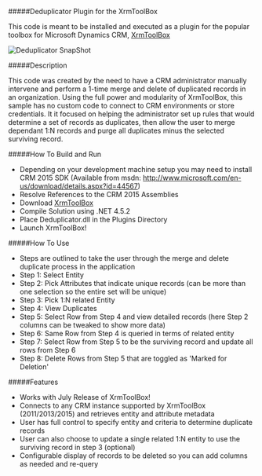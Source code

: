 #####Deduplicator Plugin for the XrmToolBox

This code is meant to be installed and executed as a plugin for the popular toolbox for Microsoft Dynamics CRM, [XrmToolBox](http://www.xrmtoolbox.com/)

![Deduplicator SnapShot](http://i.imgur.com/YwdTMcs.jpg)

#####Description

This code was created by the need to have a CRM administrator manually intervene and perform a 1-time merge and delete of duplicated records in an organization.
Using the full power and modularity of XrmToolBox, this sample has no custom code to connect to CRM environments or store credentials.
It it focused on helping the administrator set up rules that would determine a set of records as duplicates, then allow the user to merge dependant 1:N records and purge all duplicates minus the selected surviving record.

#####How To Build and Run
* Depending on your development machine setup you may need to install CRM 2015 SDK (Available from msdn: http://www.microsoft.com/en-us/download/details.aspx?id=44567)
* Resolve References to the CRM 2015 Assemblies
* Download [XrmToolBox](http://www.xrmtoolbox.com/)
* Compile Solution using .NET 4.5.2
* Place Deduplicator.dll in the Plugins Directory
* Launch XrmToolBox!

#####How To Use
* Steps are outlined to take the user through the merge and delete duplicate process in the application
* Step 1: Select Entity
* Step 2: Pick Attributes that indicate unique records (can be more than one selection so the entire set will be unique)
* Step 3: Pick 1:N related Entity
* Step 4: View Duplicates
* Step 5: Select Row from Step 4 and view detailed records (here Step 2 columns can be tweaked to show more data)
* Step 6: Same Row from Step 4 is queried in terms of related entity
* Step 7: Select Row from Step 5 to be the surviving record and update all rows from Step 6
* Step 8: Delete Rows from Step 5 that are toggled as 'Marked for Deletion' 

#####Features
* Works with July Release of XrmToolBox!
* Connects to any CRM instance supported by XrmToolBox (2011/2013/2015) and retrieves entity and attribute metadata
* User has full control to specify entity and criteria to determine duplicate records
* User can also choose to update a single related 1:N entity to use the surviving record in step 3 (optional)
* Configurable display of records to be deleted so you can add columns as needed and re-query
